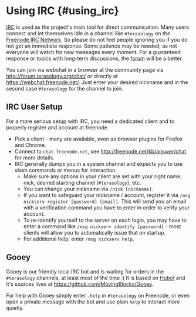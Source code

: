 Using IRC {#using_irc}
=========

[IRC](https://en.wikipedia.org/wiki/Internet_Relay_Chat) is used as the
project\'s main tool for direct communication. Many users connect and
let themselves idle in a channel like `#terasology` on the [Freenode IRC
Network](https://freenode.net/). So please do not feel people ignoring
you if you do not get an immediate response. Some patience may be
needed, as not everyone will watch for new messages every moment. For a
guaranteed response or topics with long-term discussions, the
[forum](http://forum.terasology.org/) will be a better.

You can join via webchat in a browser at the community page via
<http://forum.terasology.org/chat/> or directly at
<https://webchat.freenode.net/>. Just enter your desired nickname and in
the second case `#terasology` for the channel to join.

IRC User Setup
--------------

For a more serious setup with IRC, you need a dedicated client and to
properly register and account at freenode.

-   Pick a client - many are available, even as browser plugins for
    Firefox and Chrome.
-   Connect to `chat.freenode.net`, see
    <http://freenode.net/kb/answer/chat> for more details.
-   IRC generally dumps you in a system channel and expects you to use
    slash commands or menus for interaction.
    -   Make sure any options in your client are set with your right
        name, nick, desired starting channel (`#terasology`), etc.
    -   You can change your nickname via `/nick [nickname]`.
    -   If you want to safeguard your nickname / account, register it
        via `/msg nickserv register [password] [email]`. This will send
        you an email with a verification command you have to enter in
        order to verify your account.
    -   To re-identify yourself to the server on each login, you may
        have to enter a command like
        `/msg nickserv identify [password]` - most clients will allow
        you to automatically issue that on startup.
    -   For additional help, enter `/msg nickserv help`.

Gooey
-----

Gooey is our friendly local IRC bot and is waiting for orders in the
`#terasology` channels, at least most of the time :) It is based on
[Hubot](https://hubot.github.com/) and it\'s sources lives at
<https://github.com/MovingBlocks/Gooey>.

For help with Gooey simply enter `.help` in `#terasology` on Freenode,
or even open a private message with the bot and use plain `help` to
interact more quietly.
